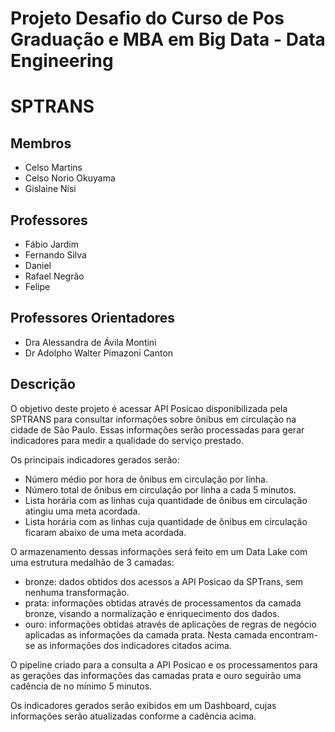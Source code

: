# Projeto Desafio do Curso de Pos Graduação e MBA em Big Data - Data Engineering
# SPTRANS

## Membros
+ Celso Martins
+ Celso Norio Okuyama
+ Gislaine Nisi

## Professores
+ Fábio Jardim
+ Fernando Silva
+ Daniel
+ Rafael Negrão
+ Felipe

## Professores Orientadores
+ Dra Alessandra de Ávila Montini
+ Dr Adolpho Walter Pimazoni Canton

## Descrição
O objetivo deste projeto é acessar API Posicao disponibilizada pela SPTRANS para consultar informações sobre ônibus em circulação na cidade de São Paulo. Essas informações serão processadas para gerar indicadores para medir a qualidade do serviço prestado.

Os principais indicadores gerados serão:
+ Número médio por hora de ônibus em circulação por linha.
+ Número total de ônibus em circulação por linha a cada 5 minutos.
+ Lista horária com as linhas cuja quantidade de ônibus em circulação atingiu uma meta acordada.
+ Lista horária  com as linhas cuja quantidade de ônibus em circulação ficaram abaixo de uma meta acordada.

O armazenamento dessas informações será feito em um Data Lake com uma estrutura medalhão de 3 camadas:
+ bronze: dados obtidos dos acessos a API Posicao da SPTrans, sem nenhuma transformação.
+ prata:  informações obtidas através de processamentos da camada bronze, visando a normalização e enriquecimento dos dados.
+ ouro:   informações obtidas através de aplicações de regras de negócio aplicadas as informações da camada prata. Nesta camada encontram-se as informações dos indicadores citados acima.

O pipeline criado para a consulta a API Posicao e os processamentos para as gerações das informações das camadas prata e ouro seguirão uma cadência de no mínimo 5 minutos.

Os indicadores gerados serão exibidos em um Dashboard, cujas informações serão atualizadas conforme a cadência acima.






